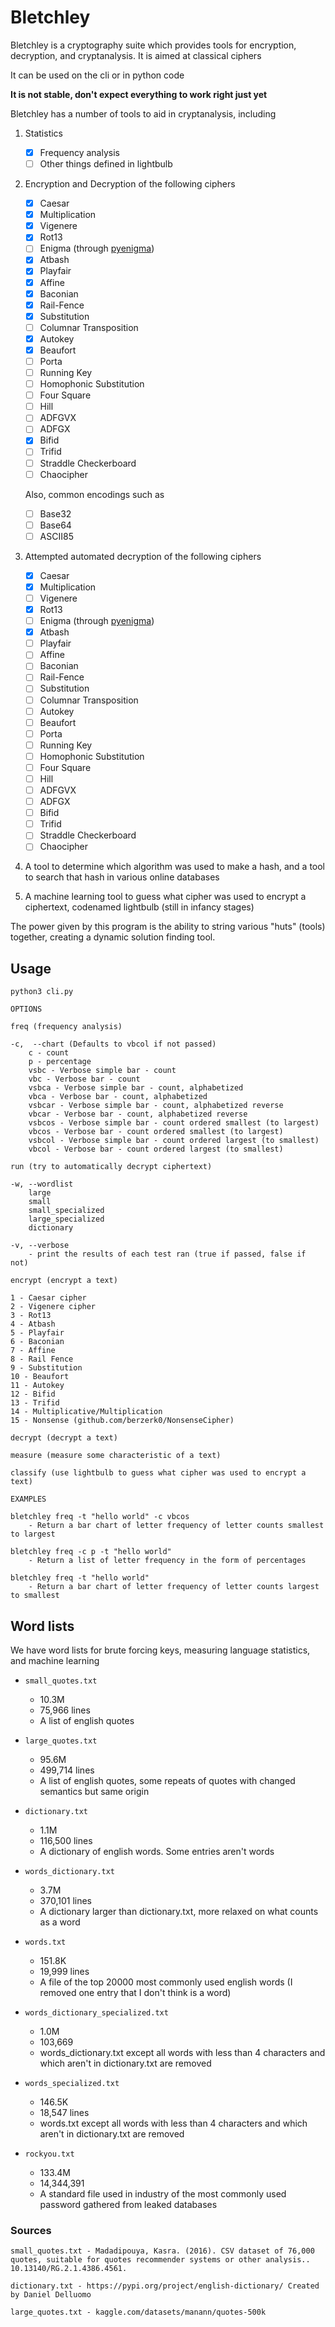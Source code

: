 # Bletchley

Bletchley is a cryptography suite which provides tools for encryption, decryption, and cryptanalysis. It is aimed at classical ciphers

It can be used on the cli or in python code

**It is not stable, don't expect everything to work right just yet**

Bletchley has a number of tools to aid in cryptanalysis, including

1. Statistics
    - [x] Frequency analysis
    - [ ] Other things defined in lightbulb
    
2. Encryption and Decryption of the following ciphers
    - [x] Caesar
    - [x] Multiplication
    - [x] Vigenere
    - [x] Rot13
    - [ ] Enigma (through [pyenigma](https://pypi.org/project/pyenigma/))
    - [x] Atbash
    - [x] Playfair
    - [x] Affine
    - [x] Baconian
    - [x] Rail-Fence
    - [x] Substitution
    - [ ] Columnar Transposition
    - [x] Autokey
    - [x] Beaufort
    - [ ] Porta
    - [ ] Running Key
    - [ ] Homophonic Substitution
    - [ ] Four Square
    - [ ] Hill
    - [ ] ADFGVX
    - [ ] ADFGX
    - [x] Bifid
    - [ ] Trifid
    - [ ] Straddle Checkerboard 
    - [ ] Chaocipher

    Also, common encodings such as 
    - [ ] Base32
    - [ ] Base64
    - [ ] ASCII85

3. Attempted automated decryption of the following ciphers

    - [x] Caesar
    - [x] Multiplication
    - [ ] Vigenere
    - [x] Rot13
    - [ ] Enigma (through [pyenigma](https://pypi.org/project/pyenigma/))
    - [x] Atbash
    - [ ] Playfair
    - [ ] Affine
    - [ ] Baconian
    - [ ] Rail-Fence
    - [ ] Substitution
    - [ ] Columnar Transposition
    - [ ] Autokey
    - [ ] Beaufort
    - [ ] Porta
    - [ ] Running Key
    - [ ] Homophonic Substitution
    - [ ] Four Square
    - [ ] Hill
    - [ ] ADFGVX
    - [ ] ADFGX
    - [ ] Bifid
    - [ ] Trifid
    - [ ] Straddle Checkerboard 
    - [ ] Chaocipher

4. A tool to determine which algorithm was used to make a hash, and a tool to search that hash in various online databases

5. A machine learning tool to guess what cipher was used to encrypt a ciphertext, codenamed lightbulb (still in infancy stages)

The power given by this program is the ability to string various "huts" (tools) together, creating a dynamic solution finding tool. 

## Usage

```
python3 cli.py

OPTIONS

freq (frequency analysis)

-c,  --chart (Defaults to vbcol if not passed)
    c - count
    p - percentage
    vsbc - Verbose simple bar - count
    vbc - Verbose bar - count
    vsbca - Verbose simple bar - count, alphabetized
    vbca - Verbose bar - count, alphabetized
    vsbcar - Verbose simple bar - count, alphabetized reverse
    vbcar - Verbose bar - count, alphabetized reverse
    vsbcos - Verbose simple bar - count ordered smallest (to largest)
    vbcos - Verbose bar - count ordered smallest (to largest)
    vsbcol - Verbose simple bar - count ordered largest (to smallest)
    vbcol - Verbose bar - count ordered largest (to smallest)

run (try to automatically decrypt ciphertext)

-w, --wordlist
    large
    small
    small_specialized
    large_specialized
    dictionary

-v, --verbose
    - print the results of each test ran (true if passed, false if not)

encrypt (encrypt a text)

1 - Caesar cipher
2 - Vigenere cipher
3 - Rot13
4 - Atbash
5 - Playfair
6 - Baconian
7 - Affine
8 - Rail Fence
9 - Substitution
10 - Beaufort
11 - Autokey
12 - Bifid
13 - Trifid
14 - Multiplicative/Multiplication
15 - Nonsense (github.com/berzerk0/NonsenseCipher)

decrypt (decrypt a text)

measure (measure some characteristic of a text)

classify (use lightbulb to guess what cipher was used to encrypt a text)

EXAMPLES

bletchley freq -t "hello world" -c vbcos
    - Return a bar chart of letter frequency of letter counts smallest to largest

bletchley freq -c p -t "hello world"
    - Return a list of letter frequency in the form of percentages

bletchley freq -t "hello world"
    - Return a bar chart of letter frequency of letter counts largest to smallest
```

## Word lists

We have word lists for brute forcing keys, measuring language statistics, and machine learning

* `small_quotes.txt`
    * 10.3M
    * 75,966 lines
    * A list of english quotes

* `large_quotes.txt`
    * 95.6M
    * 499,714 lines
    * A list of english quotes, some repeats of quotes with changed semantics but same origin

* `dictionary.txt`
    * 1.1M
    * 116,500 lines
    * A dictionary of english words. Some entries aren't words

* `words_dictionary.txt`
    * 3.7M
    * 370,101 lines
    * A dictionary larger than dictionary.txt, more relaxed on what counts as a word

* `words.txt` 
    * 151.8K
    * 19,999 lines
    * A file of the top 20000 most commonly used english words (I removed one entry that I don't think is a word)

* `words_dictionary_specialized.txt`
    * 1.0M
    * 103,669
    * words_dictionary.txt except all words with less than 4 characters and which aren't in dictionary.txt are removed

* `words_specialized.txt`
    * 146.5K
    * 18,547 lines
    * words.txt except all words with less than 4 characters and which aren't in dictionary.txt are removed

* `rockyou.txt`
    * 133.4M
    * 14,344,391
    * A standard file used in industry of the most commonly used password gathered from leaked databases

### Sources

    small_quotes.txt - Madadipouya, Kasra. (2016). CSV dataset of 76,000 quotes, suitable for quotes recommender systems or other analysis.. 10.13140/RG.2.1.4386.4561. 

    dictionary.txt - https://pypi.org/project/english-dictionary/ Created by Daniel Delluomo 

    large_quotes.txt - kaggle.com/datasets/manann/quotes-500k